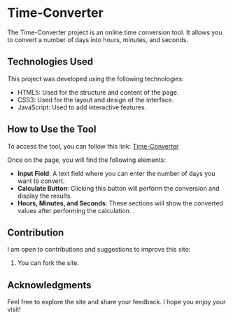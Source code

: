 # Time-Converter

The Time-Converter project is an online time conversion tool. It allows you to convert a number of days into hours, minutes, and seconds.

## Technologies Used

This project was developed using the following technologies:

- HTML5: Used for the structure and content of the page.
- CSS3: Used for the layout and design of the interface.
- JavaScript: Used to add interactive features.

## How to Use the Tool

To access the tool, you can follow this link: [Time-Converter]()

Once on the page, you will find the following elements:

- **Input Field**: A text field where you can enter the number of days you want to convert.
- **Calculate Button**: Clicking this button will perform the conversion and display the results.
- **Hours, Minutes, and Seconds**: These sections will show the converted values after performing the calculation.

## Contribution

I am open to contributions and suggestions to improve this site:

1. You can fork the site.

## Acknowledgments

Feel free to explore the site and share your feedback. I hope you enjoy your visit!
